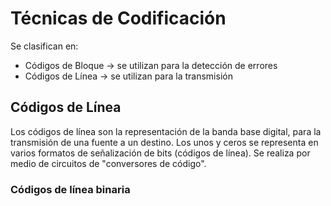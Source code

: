 # Técnicas de Codificación
Se clasifican en:
- Códigos de Bloque -> se utilizan para la detección de errores
- Códigos de Línea -> se utilizan para la transmisión
## Códigos de Línea
Los códigos de línea son la representación de la banda base digital, para la transmisión de una fuente a un destino. Los unos y ceros se representa en varios formatos de señalización de bits (códigos de línea). Se realiza por medio de circuitos de "conversores de código".
### Códigos de línea binaria